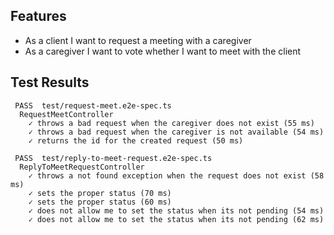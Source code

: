 ## Features

- As a client I want to request a meeting with a caregiver
- As a caregiver I want to vote whether I want to meet with the client

## Test Results
```
 PASS  test/request-meet.e2e-spec.ts
  RequestMeetController
    ✓ throws a bad request when the caregiver does not exist (55 ms)
    ✓ throws a bad request when the caregiver is not available (54 ms)
    ✓ returns the id for the created request (50 ms)

 PASS  test/reply-to-meet-request.e2e-spec.ts
  ReplyToMeetRequestController
    ✓ throws a not found exception when the request does not exist (58 ms)
    ✓ sets the proper status (70 ms)
    ✓ sets the proper status (60 ms)
    ✓ does not allow me to set the status when its not pending (54 ms)
    ✓ does not allow me to set the status when its not pending (62 ms)
```

